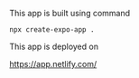 This app is built using command

```agsl
npx create-expo-app .
```

This app is deployed on 

https://app.netlify.com/
